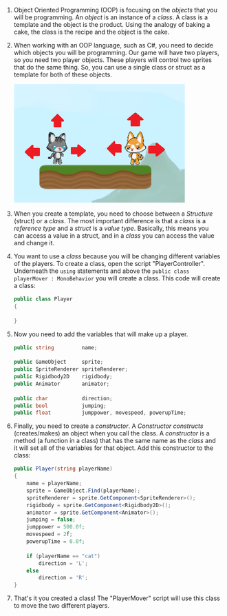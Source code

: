 1. Object Oriented Programming (OOP) is focusing on the *objects* that you will be programming. An *object* is an instance of a *class*. A class is a template and the object is the product. Using the analogy of baking a cake, the class is the recipe and the object is the cake. 

2. When working with an OOP language, such as C#, you need to decide which objects you will be programming. Our game will have two players, so you need two player objects. These players will control two sprites that do the same thing. So, you can use a single class or struct as a template for both of these objects.

    ![](en/assets/movement.png)

3. When you create a template, you need to choose between a *Structure* (struct) or a *class*. The most important difference is that a *class* is a *reference type* and a *struct* is a *value type*. Basically, this means you can access a value in a struct, and in a *class* you can access the value and change it. 

4. You want to use a *class* because you will be changing different variables  of the players. To create a class, open the script "PlayerController". Underneath the `using` statements and above the `public class playerMover : MonoBehavior` you will create a class. This code will create a class: 

    ```csharp
    public class Player
    {
        
    }
    ```
5. Now you need to add the variables that will make up a player. 
    
    ```csharp
    public string         name;
    
    public GameObject     sprite;
    public SpriteRenderer spriteRenderer;
    public Rigidbody2D    rigidbody;
    public Animator       animator;

    public char           direction;
    public bool           jumping;
    public float          jumppower, movespeed, powerupTime;
    ```
    
6. Finally, you need to create a *constructor*. A *Constructor* *constructs* (creates/makes) an object when you call the class. A *constructor* is a method (a function in a class) that has the same name as the *class* and it will set all of the variables for that object. Add this constructor to the class:

    ```csharp
    public Player(string playerName)
    {
        name = playerName;
        sprite = GameObject.Find(playerName);
        spriteRenderer = sprite.GetComponent<SpriteRenderer>();
        rigidbody = sprite.GetComponent<Rigidbody2D>();
        animator = sprite.GetComponent<Animator>();
        jumping = false;
        jumppower = 500.0f;
        movespeed = 2f;
        powerupTime = 0.0f;

        if (playerName == "cat")
            direction = 'L';
        else
            direction = 'R';
    }
    ```
7. That's it you created a class! The "PlayerMover" script will use this class to move the two different players. 